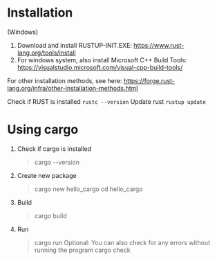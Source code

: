 # Installation
(Windows)
1. Download and install RUSTUP-INIT.EXE: https://www.rust-lang.org/tools/install
2. For windows system, also install Microsoft C++ Build Tools: https://visualstudio.microsoft.com/visual-cpp-build-tools/

For other installation methods, see here: https://forge.rust-lang.org/infra/other-installation-methods.html

Check if RUST is installed
    `rustc --version`
Update rust
    `rustup update`

# Using cargo
1. Check if cargo is installed
    > cargo --version
2. Create new package
    > cargo new hello_cargo
    > cd hello_cargo
3. Build
    > cargo build
4. Run
    > cargo run
Optional: You can also check for any errors without running the program
    > cargo check